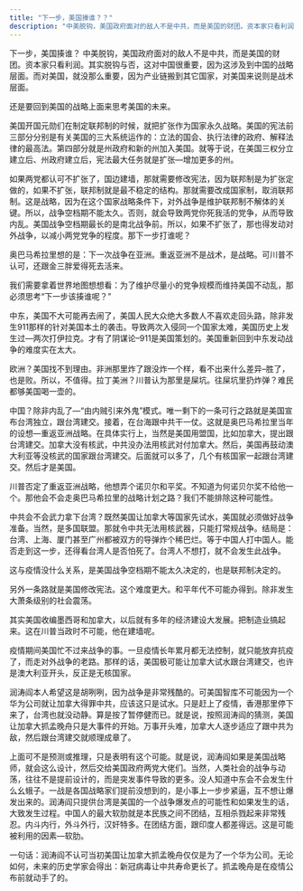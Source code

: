 ```yaml
---
title: "下一步，美国揍谁？？"
description: "中美脱钩，美国政府面对的敌人不是中共，而是美国的财团。资本家只看利润。其实脱钩与否，这对中国很重要，因为这涉及到中国的战略层面。而对美国，就没那么重要，因为产业链搬到其它国家，对美国来说则是战术层面。还是要回到美国的战略上面来思考美国的未来"
---
```

下一步，美国揍谁？
中美脱钩，美国政府面对的敌人不是中共，而是美国的财团。资本家只看利润。其实脱钩与否，这对中国很重要，因为这涉及到中国的战略层面。而对美国，就没那么重要，因为产业链搬到其它国家，对美国来说则是战术层面。

还是要回到美国的战略上面来思考美国的未来。

美国开国元勋们在制定联邦制的时候，就把扩张作为国家永久战略。美国的宪法前三部分分别是有关美国的三大系统运作的：立法的国会、执行法律的政府、解释法律的最高法。第四部分就是州政府和新的州加入美国。就等于说，在美国三权分立建立后、州政府建立后，宪法最大任务就是扩张—增加更多的州。

如果两党都认可不扩张了，国边建墙，那就需要修改宪法，因为联邦制是为扩张定做的，如果不扩张，联邦制就是最不稳定的结构。那就需要改成国家制，取消联邦制。这是战略，因为在这个国家战略条件下，对外战争是维护联邦制不解体的关键。所以，战争空档期不能太久。否则，就会导致两党你死我活的党争，从而导致内乱。美国战争空档期最长的是南北战争前。所以，如果不扩张了，那也得发动对外战争，以减小两党党争的程度。那下一步打谁呢？

奥巴马希拉里想的是：下一次战争在亚洲。重返亚洲不是战术，是战略。可川普不认可，还跟金三胖爱得死去活来。

我们需要拿着世界地图想想看：为了维护尽量小的党争规模而维持美国不动乱，那必须思考“下一步该揍谁呢？”

中东，美国不大可能再去闹了，美国人民大众绝大多数人不喜欢走回头路，除非发生911那样的针对美国本土的袭击。导致两次入侵同一个国家太难，美国历史上发生过—两次打伊拉克。才有了阴谋论–911是美国策划的。美国重新回到中东发动战争的难度实在太大。

欧洲？美国找不到理由。非洲那里炸了跟没炸一个样，看不出来什么差异–胜了，也是败。所以，不值得。拉丁美洲？川普认为那里是屎坑。往屎坑里扔炸弹？难民都够美国喝一壶的。

中国？除非内乱了—“由内贼引来外鬼”模式。唯一剩下的一条可行之路就是美国宣布台湾独立，跟台湾建交。接着，在台海跟中共干一仗。这就是奥巴马希拉里当年的设想—重返亚洲战略。在具体实行上，当然是美国用盟国，比如加拿大，提出跟台湾建交。加拿大没有核武，中共没办法用核武对付加拿大。然后，美国再鼓动澳大利亚等没核武的国家跟台湾建交。后面就可以多了，几个有核国家一起跟台湾建交。然后才是美国。

川普否定了重返亚洲战略，他想弄个诺贝尔和平奖。不知道为何诺贝尔奖不给他一个。那他会不会走奥巴马希拉里的战略计划之路？我们不能排除这种可能性。

中共会不会武力拿下台湾？既然美国让加拿大等国家先试水，美国就必须做好战争准备。当然，是多国联盟。那就令中共无法用核武器，只能打常规战争。结局是：台湾、上海、厦门甚至广州都被双方的导弹炸个稀巴烂。等于中国人打中国人。能否走到这一步，还得看台湾人是否怕死了。台湾人不想打，就不会发生此战争。

这与疫情没什么关系，是美国战争空档期不能太久决定的，也是联邦制决定的。

另外一条路就是美国修改宪法。这个难度更大。和平年代不可能办得到。除非发生大萧条级别的社会震荡。

其实美国收编墨西哥和加拿大，以后就有多年的经济建设大发展。把制造业搞起来。这在川普当政时不可能，他在建墙呢。

疫情期间美国忙不过来战争的事。一旦疫情长年累月都无法控制，就只能放弃抗疫了，而走对外战争的老路。那样的话，美国极可能让加拿大试水跟台湾建交，也许是澳大利亚开头，反正是无核国家。

润涛阎本人希望这是胡咧咧，因为战争是非常残酷的。可美国智库不可能因为一个华为公司就让加拿大得罪中共，应该这只是试水。只是赶上了疫情，香港那里停下来了，台湾也就没动静。算是按了暂停健而已。就是说，按照润涛阎的猜测，美国让加拿大抓孟晚舟只是大事件的开始。万事开头难，加拿大人逐步适应了跟中共为敌，然后跟台湾建交就顺理成章了。

上面可不是预测或推理，只是表明有这个可能。就是说，润涛阎如果是美国战略师，就会这么设计，然后交给美国政府两党大佬们。当然，人类社会的战争与动荡，往往不是提前设计的，而是突发事件导致的更多。没人知道中东会不会发生什么幺蛾子。一战是各国战略家们提前没想到的，是小事上一步步紧逼，互不想让爆发出来的。润涛阎只提供台湾是美国的一个战争爆发点的可能性和如果发生的话，大致发生过程。中国人的最大软肋就是本民族之间不团结，互相杀戮起来非常残忍。内斗内行，外斗外行，汉奸特多。在团结方面，跟印度人都差得远。这是可能被利用的因素—软肋。

一句话：润涛阎不认可当初美国让加拿大抓孟晚舟仅仅是为了一个华为公司。无论如何，未来的历史学家会得出：新冠病毒让中共寿命更长了。抓孟晚舟是在疫情公布前就动手了的。
